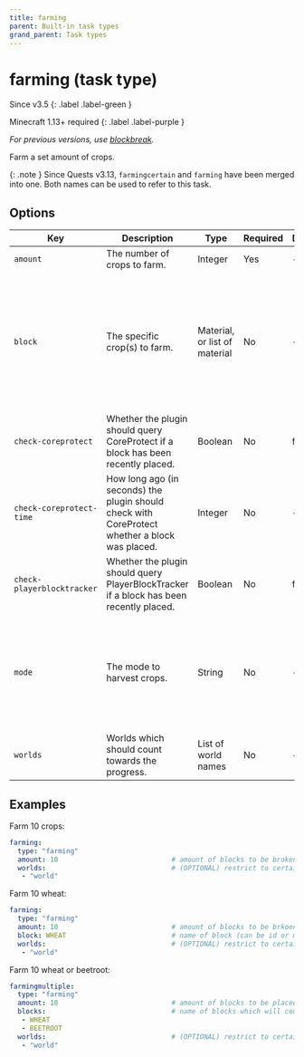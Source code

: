 ```yaml
---
title: farming
parent: Built-in task types
grand_parent: Task types
---
```


# farming (task type)

Since v3.5
{: .label .label-green }

Minecraft 1.13+ required
{: .label .label-purple }

*For previous versions, use [blockbreak](blockbreak-(task-type)).*

Farm a set amount of crops.

{: .note }
Since Quests v3.13, `farmingcertain` and `farming` have been merged into
one. Both names can be used to refer to this task.

## Options

| Key                        | Description                                                                                    | Type                          | Required | Default | Notes                                                                                                                                                                                                                                                                                                                   |
|----------------------------|------------------------------------------------------------------------------------------------|-------------------------------|----------|---------|-------------------------------------------------------------------------------------------------------------------------------------------------------------------------------------------------------------------------------------------------------------------------------------------------------------------------|
| `amount`                   | The number of crops to farm.                                                                   | Integer                       | Yes      | \-      | \-                                                                                                                                                                                                                                                                                                                      |
| `block`                    | The specific crop(s) to farm.                                                                  | Material, or list of material | No       | \-      | Please see [this list](https://hub.spigotmc.org/javadocs/bukkit/org/bukkit/Material.html) (1.13+) or [this list](https://helpch.at/docs/1.12.2/org/bukkit/Material.html) (1.8-1.12) for material names. Note that some items are confusingly named, they may refer to the held item or block instead of the crop block. |
| `check-coreprotect`        | Whether the plugin should query CoreProtect if a block has been recently placed.               | Boolean                       | No       | false   | This requires the CoreProtect plugin.                                                                                                                                                                                                                                                                                   |
| `check-coreprotect-time`   | How long ago (in seconds) the plugin should check with CoreProtect whether a block was placed. | Integer                       | No       | \-      | Used with `check-coreprotect`.                                                                                                                                                                                                                                                                                          |
| `check-playerblocktracker` | Whether the plugin should query PlayerBlockTracker if a block has been recently placed.        | Boolean                       | No       | false   | This requires the PlayerBlockTracker plugin.                                                                                                                                                                                                                                                                            |
| `mode`                     | The mode to harvest crops.                                                                     | String                        | No       | \-      | One of: `break`, `harvest`. A harvest is where a block drops an item (usually a crop) but does not change state. If this is not specified, both will be accepted.                                                                                                                                                       |
| `worlds`                   | Worlds which should count towards the progress.                                                | List of world names           | No       | \-      | \-                                                                                                                                                                                                                                                                                                                      |

## Examples

Farm 10 crops:

``` yaml
farming:
  type: "farming"
  amount: 10                            # amount of blocks to be broken
  worlds:                               # (OPTIONAL) restrict to certain worlds
   - "world"
```

Farm 10 wheat:

``` yaml
farming:
  type: "farming"
  amount: 10                            # amount of blocks to be brkoen
  block: WHEAT                          # name of block (can be id or minecraft name)
  worlds:                               # (OPTIONAL) restrict to certain worlds
   - "world"
```

Farm 10 wheat or beetroot:

``` yaml
farmingmultiple:
  type: "farming"
  amount: 10                            # amount of blocks to be placed
  blocks:                               # name of blocks which will count towards progress
   - WHEAT
   - BEETROOT                           
  worlds:                               # (OPTIONAL) restrict to certain worlds
   - "world"
```
